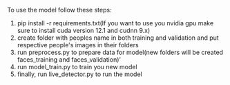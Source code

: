 To use the model follow these steps:

1. pip install -r requirements.txt(If you want to use you nvidia gpu make sure to install cuda version 12.1 and cudnn 9.x)
2. create folder with peoples name in both training and validation and put respective people's images in their folders
3. run preprocess.py to prepare data for model(new folders will be created faces_training and faces_validation)'
4. run model_train.py to train you new model
5. finally, run live_detector.py to run the model
